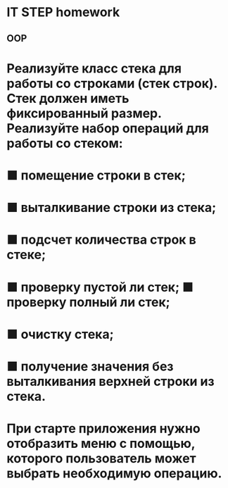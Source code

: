 # IT STEP homework

## OOP


# Реализуйте класс стека для работы со строками (стек строк). Стек должен иметь фиксированный размер. Реализуйте набор операций для работы со стеком: 
# ■ помещение строки в стек; 
# ■ выталкивание строки из стека; 
# ■ подсчет количества строк в стеке; 
# ■ проверку пустой ли стек; ■ проверку полный ли стек; 
# ■ очистку стека; 
# ■ получение значения без выталкивания верхней строки из стека. 
# При старте приложения нужно отобразить меню с помощью, которого пользователь может выбрать необходимую операцию.
